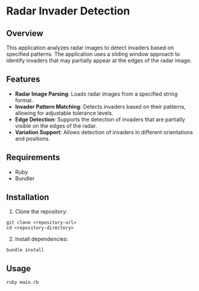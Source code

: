 # Radar Invader Detection

## Overview
This application analyzes radar images to detect invaders based on specified patterns. The application uses a sliding window approach to identify invaders that may partially appear at the edges of the radar image.

## Features
- **Radar Image Parsing**: Loads radar images from a specified string format.
- **Invader Pattern Matching**: Detects invaders based on their patterns, allowing for adjustable tolerance levels.
- **Edge Detection**: Supports the detection of invaders that are partially visible on the edges of the radar.
- **Variation Support**: Allows detection of invaders in different orientations and positions.

## Requirements
- Ruby
- Bundler

## Installation
1. Clone the repository:
```
git clone <repository-url>
cd <repository-directory>
```
2. Install dependencies:
```
bundle install
```

## Usage
```
ruby main.rb
```
